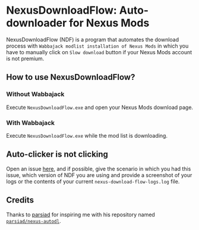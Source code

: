 # NexusDownloadFlow: Auto-downloader for Nexus Mods

NexusDownloadFlow (NDF) is a program that automates the download process with `Wabbajack modlist installation of Nexus
Mods` in which you have to manually click on `Slow download` button if your Nexus Mods account is not premium.

## How to use NexusDownloadFlow?

### Without Wabbajack

Execute `NexusDownloadFlow.exe` and open your Nexus Mods download page.

### With Wabbajack

Execute `NexusDownloadFlow.exe` while the mod list is downloading.

## Auto-clicker is not clicking

Open an issue [here](https://github.com/greg-ynx/NexusDownloadFlow/issues/new), and if possible, give the scenario in which you had this issue, which version of NDF you are using
and provide a screenshot of your logs or the contents of your current `nexus-download-flow-logs.log` file.

## Credits

Thanks to [parsiad](https://github.com/parsiad) for inspiring me with his repository named 
[`parsiad/nexus-autodl`](https://github.com/parsiad/nexus-autodl).
